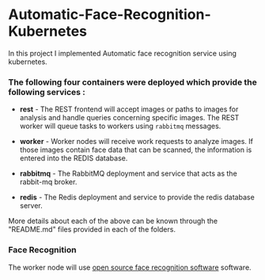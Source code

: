 # Automatic-Face-Recognition-Kubernetes

In this project I implemented Automatic face recognition service using kubernetes.


### The following four containers were deployed which provide the following services :

+ **rest** - The REST frontend will accept images or paths to images for analysis and handle queries concerning specific images. The REST worker will queue tasks to workers using `rabbitmq` messages. 

+ **worker** - Worker nodes will receive work requests to analyze images. If those images contain face data that can be scanned, the information is entered into the REDIS database. 

+ **rabbitmq** - The RabbitMQ deployment and service that acts as the rabbit-mq broker. 

+ **redis** - The Redis deployment and service to provide the redis database server. 

More details about each of the above can be known through the "README.md" files provided in each of the folders.


### Face Recognition
The worker node will use [open source face recognition software](https://github.com/ageitgey/face_recognition) software.